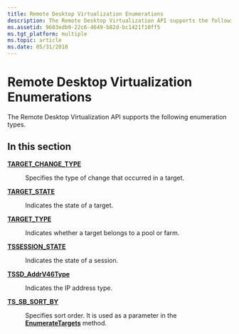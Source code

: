 ```yaml
---
title: Remote Desktop Virtualization Enumerations
description: The Remote Desktop Virtualization API supports the following enumeration types.
ms.assetid: 9603edb9-22c6-4649-b82d-bc1421f10ff5
ms.tgt_platform: multiple
ms.topic: article
ms.date: 05/31/2018
---
```


# Remote Desktop Virtualization Enumerations

The Remote Desktop Virtualization API supports the following enumeration types.

## In this section

<dl> <dt>

[**TARGET\_CHANGE\_TYPE**](/windows/desktop/api/SessDirPublicTypes/ne-sessdirpublictypes-target_change_type)
</dt> <dd>

Specifies the type of change that occurred in a target.

</dd> <dt>

[**TARGET\_STATE**](/windows/desktop/api/SessDirPublicTypes/ne-sessdirpublictypes-target_state)
</dt> <dd>

Indicates the state of a target.

</dd> <dt>

[**TARGET\_TYPE**](/windows/desktop/api/SessDirPublicTypes/ne-sessdirpublictypes-target_type)
</dt> <dd>

Indicates whether a target belongs to a pool or farm.

</dd> <dt>

[**TSSESSION\_STATE**](/windows/desktop/api/SessDirPublicTypes/ne-sessdirpublictypes-tssession_state)
</dt> <dd>

Indicates the state of a session.

</dd> <dt>

[**TSSD\_AddrV46Type**](/windows/desktop/api/SessDirPublicTypes/ne-sessdirpublictypes-tssd_addrv46type)
</dt> <dd>

Indicates the IP address type.

</dd> <dt>

[**TS\_SB\_SORT\_BY**](/windows/desktop/api/sbtsv/ne-sbtsv-ts_sb_sort_by)
</dt> <dd>

Specifies sort order. It is used as a parameter in the [**EnumerateTargets**](/windows/desktop/api/sbtsv/nf-sbtsv-itssbresourcepluginstore-enumeratetargets) method.

</dd> </dl>

 

 




